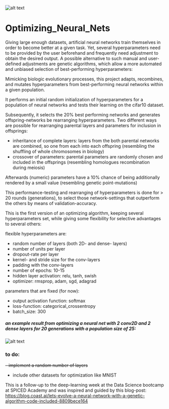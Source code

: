 ![alt text](https://travis-ci.org/mkoeppel/Optimizing_neural_nets.svg?branch=main)

# Optimizing_Neural_Nets
Giving large enough datasets, artificial neural networks train themselves in order to become better at a given task. Yet, several hyperparameters need to be provided by the user beforehand and frequently need adjustment to obtain the desired output.
A possible alternative to such manual and user-defined adjustments are genetic algorithms, which allow a more automated and unbiased selection of best-performing hyperparameters:

Mimicking biologic evolutionary processes, this project adapts, recombines, and mutates hyperparameters from best-performing neural networks within a given population.

It performs an initial random initialization of hyperparameters for a population of neural networks and tests their learning on the cifar10 dataset.

Subsequently, it selects the 20% best performing networks and generates offspring-networks be rearranging hyperparameters.
Two different ways are possible for rearranging parental layers and parameters for inclusion in offsprings:
- inheritance of complete layers: layers from the both parental networks are combined, so one from each into each offspring (resembling the shuffling of whole chromosomes in biology)
- crossover of parameters: parental parameters are randomly chosen and included in the offsprings (resembling homologues recombination during meiosis)

Afterwards (numeric) parameters have a 10% chance of being additionally rendered by a small value (resembling genetic point-mutations)

This performance-testing and rearranging of hyperparameters is done for > 20 rounds (generations), to select those network-settings that outperform the others by means of validation-accuracy.

This is the first version of an optimizing algorithm, keeping several hyperparameters set, while giving some flexibility for selective advantages to several others:

flexible hyperparameters are:
- random number of layers (both 2D- and dense- layers)
- number of units per layer
- dropout-rate per layer
- kernel- and stride size for the conv-layers
- padding with the conv-layers
- number of epochs: 10-15
- hidden layer activation: relu, tanh, swish
- optimizer: rmsprop, adam, sgd, adagrad

parameters that are fixed (for now):

- output activation function: softmax
- loss-function: categorical_crossentropy
- batch_size: 300


##### an example result from optimizing a neural net with 2 conv2D and 2 dense layers for 20 generations with a population size of 25:
![alt text](https://github.com/mkoeppel/Optimizing_neural_nets/blob/main/NeuralNet_opt_output.png)


### to do:
~~- implement a random number of layers~~
- include other datasets for optimization like MNIST

This is a follow-up to the deep-learning week at the Data Science bootcamp at SPICED Academy and was inspired and guided by this blog-post:
https://blog.coast.ai/lets-evolve-a-neural-network-with-a-genetic-algorithm-code-included-8809bece164
